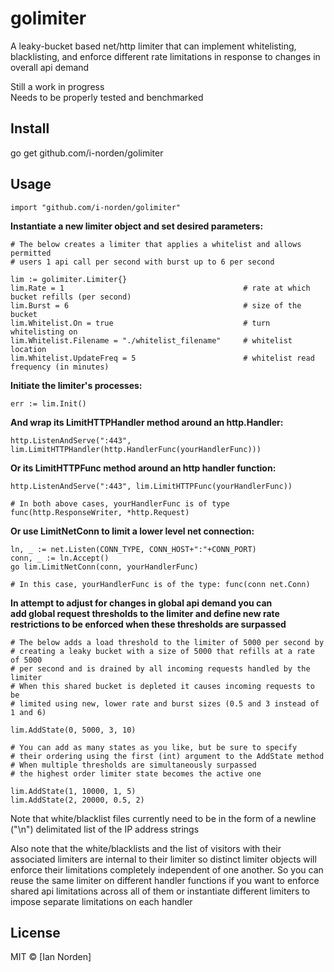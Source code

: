 # golimiter

A leaky-bucket based net/http limiter that can implement whitelisting,
blacklisting, and enforce different rate limitations in response
to changes in overall api demand

Still a work in progress <br />
Needs to be properly tested and benchmarked

## Install

go get github.com/i-norden/golimiter

## Usage

```
import "github.com/i-norden/golimiter"
```

**Instantiate a new limiter object and set desired parameters:**
```
# The below creates a limiter that applies a whitelist and allows permitted
# users 1 api call per second with burst up to 6 per second

lim := golimiter.Limiter{}
lim.Rate = 1                                        # rate at which bucket refills (per second)
lim.Burst = 6                                       # size of the bucket
lim.Whitelist.On = true                             # turn whitelisting on
lim.Whitelist.Filename = "./whitelist_filename"     # whitelist location
lim.Whitelist.UpdateFreq = 5                        # whitelist read frequency (in minutes)
```

**Initiate the limiter's processes:**

```
err := lim.Init()
```

**And wrap its LimitHTTPHandler method around an http.Handler:**

```
http.ListenAndServe(":443", lim.LimitHTTPHandler(http.HandlerFunc(yourHandlerFunc)))
```

**Or its LimitHTTPFunc method around an http handler function:**

```
http.ListenAndServe(":443", lim.LimitHTTPFunc(yourHandlerFunc))

# In both above cases, yourHandlerFunc is of type func(http.ResponseWriter, *http.Request)
```

**Or use LimitNetConn to limit a lower level net connection:**

```
ln, _ := net.Listen(CONN_TYPE, CONN_HOST+":"+CONN_PORT)
conn, _ := ln.Accept()
go lim.LimitNetConn(conn, yourHandlerFunc)

# In this case, yourHandlerFunc is of the type: func(conn net.Conn)
```
**In attempt to adjust for changes in global api demand you can** <br />
**add global request thresholds to the limiter and define new rate** <br />
**restrictions to be enforced when these thresholds are surpassed**

```
# The below adds a load threshold to the limiter of 5000 per second by
# creating a leaky bucket with a size of 5000 that refills at a rate of 5000
# per second and is drained by all incoming requests handled by the limiter
# When this shared bucket is depleted it causes incoming requests to be
# limited using new, lower rate and burst sizes (0.5 and 3 instead of 1 and 6)

lim.AddState(0, 5000, 3, 10)

# You can add as many states as you like, but be sure to specify
# their ordering using the first (int) argument to the AddState method
# When multiple thresholds are simultaneously surpassed
# the highest order limiter state becomes the active one

lim.AddState(1, 10000, 1, 5)
lim.AddState(2, 20000, 0.5, 2)
```

Note that white/blacklist files currently need to be in the form
of a newline ("\n") delimitated list of the IP address strings

Also note that the white/blacklists and the list of visitors with their
associated limiters are internal to their limiter so distinct limiter
objects will enforce their limitations completely independent of one
another. So you can reuse the same limiter on different handler functions
if you want to enforce shared api limitations across all of them or instantiate
different limiters to impose separate limitations on each handler

## License

MIT © [Ian Norden]
